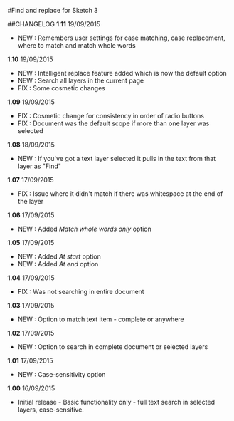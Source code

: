 #Find and replace for Sketch 3

##CHANGELOG
**1.11** 19/09/2015
* NEW : Remembers user settings for case matching, case replacement, where to match and match whole words

**1.10** 19/09/2015
* NEW : Intelligent replace feature added which is now the default option
* NEW : Search all layers in the current page 
* FIX : Some cosmetic changes

**1.09** 19/09/2015
* FIX : Cosmetic change for consistency in order of radio buttons
* FIX : Document was the default scope if more than one layer was selected

**1.08** 18/09/2015
* NEW : If you've got a text layer selected it pulls in the text from that layer as "Find" 

**1.07** 17/09/2015
* FIX : Issue where it didn't match if there was whitespace at the end of the layer

**1.06** 17/09/2015
* NEW : Added *Match whole words only* option

**1.05** 17/09/2015
* NEW : Added *At start* option
* NEW : Added *At end* option

**1.04** 17/09/2015
* FIX : Was not searching in entire document

**1.03** 17/09/2015
* NEW : Option to match text item - complete or anywhere

**1.02** 17/09/2015
* NEW : Option to search in complete document or selected layers

**1.01** 17/09/2015
* NEW : Case-sensitivity option

**1.00** 16/09/2015
* Initial release - Basic functionality only - full text search in selected layers, case-sensitive.